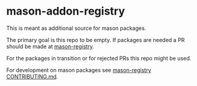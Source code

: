 # mason-addon-registry

This is meant as additional source for mason packages.

The primary goal is this repo to be empty. If packages are needed a PR should be made at [mason-registry].

For the packages in transition or for rejected PRs this repo might be used.

For development on mason packages see [mason-registry CONTRIBUTING.md].

<!-- Link Collection: -->

[mason-registry]: <https://github.com/mason-org/mason-registry>
[mason-registry CONTRIBUTING.md]: <https://github.com/mason-org/mason-registry/blob/main/CONTRIBUTING.md>
